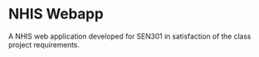 # NHIS Webapp
A NHIS web application developed for SEN301 in satisfaction of the class project requirements.
